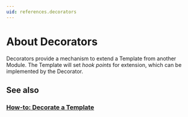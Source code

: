 ```yaml
---
uid: references.decorators
---
```

# About Decorators

Decorators provide a mechanism to extend a Template from another Module. The Template will set _hook points_ for extension, which can be implemented by the Decorator.

## See also

### [How-to: Decorate a Template](xref:how-to-guides.decorate-a-template)
